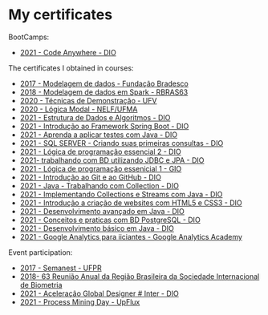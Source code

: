 # My certificates

BootCamps:

* [2021 - Code Anywhere - DIO](https://github.com/geansm2/my_certificates/blob/main/participation/2021_94h_bootcamp_code_anywhere.pdf)

The certificates I obtained in courses:

* [2017 - Modelagem de dados - Fundação Bradesco](https://github.com/geansm2/my_certificates/blob/main/participation/2017_35h_modelagem_de_dados.pdf)
* [2018 - Modelagem de dados em Spark - RBRAS63](https://github.com/geansm2/my_certificates/blob/main/participation/2018_4h_c_modelagem_de_dado_em_spark.pdf)
* [2020 - Técnicas de Demonstração - UFV](https://github.com/geansm2/my_certificates/blob/main/participation/2020_10h_c_tecnicas_demonstracao.pdf)
* [2020 - Lógica Modal - NELF/UFMA](https://github.com/geansm2/my_certificates/blob/main/participation/2020_2h_p_logica_modal.pdf)
* [2021 - Estrutura de Dados e Algoritmos - DIO](https://github.com/geansm2/my_certificates/blob/main/participation/2021_2h_c_estrutura_de_dados_algoritmos.pdf)
* [2021 - Introdução ao Framework Spring Boot - DIO](https://github.com/geansm2/my_certificates/blob/main/participation/2021_2h_c_introducao_framework_spring_boot.pdf)
* [2021 - Aprenda a aplicar testes com Java - DIO](https://github.com/geansm2/my_certificates/blob/main/participation/2021_2h_c_testes_java.pdf)
* [2021 - SQL SERVER - Criando suas primeiras consultas - DIO](https://github.com/geansm2/my_certificates/blob/main/participation/2021_4h_SQL_Server.pdf)
* [2021 - Lógica de programação essencial 2 - DIO](https://github.com/geansm2/my_certificates/blob/main/participation/2021_4h_c_logica_programcao_essencial_2.pdf)
* [2021- trabalhando com BD utilizando JDBC e JPA - DIO](https://github.com/geansm2/my_certificates/blob/main/participation/2021_4h_c_trabalhando_banco_de_dados_JDBC_JPA.pdf)
* [2021 - Lógica de programação essenicial 1 - GIO](https://github.com/geansm2/my_certificates/blob/main/participation/2021_4h_logica_programacao_essencial.pdf)
* [2021 - Introdução ao Git e ao GitHub - DIO](https://github.com/geansm2/my_certificates/blob/main/participation/2021_5h_c_introducao_git_github.pdf)
* [2021 - Java - Trabalhando com Collection - DIO](https://github.com/geansm2/my_certificates/blob/main/participation/2021_6g_c_java_trabalhando_collections.pdf)
* [2021 - Implementando Collections e Streams com Java - DIO](https://github.com/geansm2/my_certificates/blob/main/participation/2021_6h_c_implementado_collections_streams_java.pdf)
* [2021 - Introdução a criação de websites com HTML5 e CSS3 - DIO](https://github.com/geansm2/my_certificates/blob/main/participation/2021_6h_c_introducao_HTML5_CSS3.pdf)
* [2021 - Desenvolvimento avançado em Java - DIO](https://github.com/geansm2/my_certificates/blob/main/participation/2021_8h_c_desenvolvimento_avan%C3%A7ado_java.pdf)
* [2021 - Conceitos e praticas com BD PostgreSQL - DIO](https://github.com/geansm2/my_certificates/blob/main/participation/2021_9H_c_conceitos_pratica_postgreSQL.pdf)
* [2021 - Desenvolvimento básico em Java - DIO](https://github.com/geansm2/my_certificates/blob/main/participation/2021_9h_c_desenvolvimento_basico_java.pdf)
* [2021 - Google Analytics para iiciantes - Google Analytics Academy](https://github.com/geansm2/my_certificates/blob/main/participation/2021_c_google_analytics_iniciantes.pdf)

Event participation:

* [2017 - Semanest - UFPR](https://github.com/geansm2/my_certificates/blob/main/participation/2017_8h_p_semanest_UFPR.pdf)
* [2018- 63 Reunião Anual da Região Brasileira da Sociedade Internacional de Biometria](https://github.com/geansm2/my_certificates/blob/main/participation/2018_p_rbras63.pdf)
* [2021 - Aceleração Global Designer # Inter - DIO](https://github.com/geansm2/my_certificates/blob/main/participation/2021_7h_c_aceleracao_global_designer_1_inter.pdf)
* [2021 - Process Mining Day - UpFlux](https://github.com/geansm2/my_certificates/blob/main/participation/2021_8h_c_process_mining_day.pdf)
